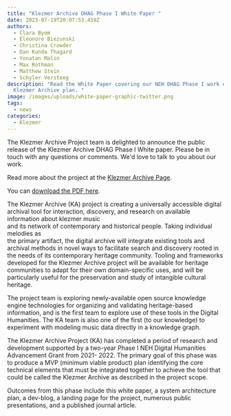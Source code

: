 ```yaml
---
title: "Klezmer Archive DHAG Phase I White Paper "
date: 2023-07-19T20:07:53.459Z
authors:
  - Clara Byom
  - Eléonore Biezunski
  - Christina Crowder
  - Dan Kunda Thagard
  - Yonatan Malin
  - Max Rothman
  - Matthew Stein
  - Schyler Versteeg
description: "Read the White Paper covering our NEH DHAG Phase I work on the
  Klezmer Archive plan. "
image: /images/uploads/white-paper-graphic-twitter.png
tags:
  - news
categories:
  - Klezmer
---
```

The Klezmer Archive Project team is delighted to announce the public release of the Klezmer Archive DHAG Phase I White paper. Please be in touch with any questions or comments. We'd love to talk to you about our work. 

Read more about the project at the [Klezmer Archive Page](https://klezmerinstitute.org/klezmerarchive/).

You can [download the PDF here](https://klezmerinstitute.org/wp-content/uploads/2023/08/2023-Klezmer-Archive-DHAG-I-White-Paper-—-Final-8-4.pdf).

The Klezmer Archive (KA) project is creating a universally accessible digital archival tool for interaction, discovery, and research on available information about klezmer music\
and its network of contemporary and historical people. Taking individual melodies as\
the primary artifact, the digital archive will integrate existing tools and archival methods in novel ways to facilitate search and discovery rooted in the needs of its contemporary heritage community. Tooling and frameworks developed for the Klezmer Archive project will be available for heritage communities to adapt for their own domain-specific uses, and will be particularly useful for the preservation and study of intangible cultural heritage.

The project team is exploring newly-available open source knowledge engine technologies for organizing and validating heritage-based information, and is the first team to explore use of these tools in the Digital Humanities. The KA team is also one of the first (to our knowledge) to experiment with modeling music data directly in a knowledge graph.

The Klezmer Archive Project (KA) has completed a period of research and development supported by a two-year Phase I NEH Digital Humanities Advancement Grant from 2021- 2022. The primary goal of this phase was to produce a MVP (minimum viable product) plan identifying the core technical elements that must be integrated together to achieve the tool that could be called the Klezmer Archive as described in the project scope.

Outcomes from this phase include this white paper, a system architecture plan, a dev-blog, a landing page for the project, numerous public presentations, and a published journal article.